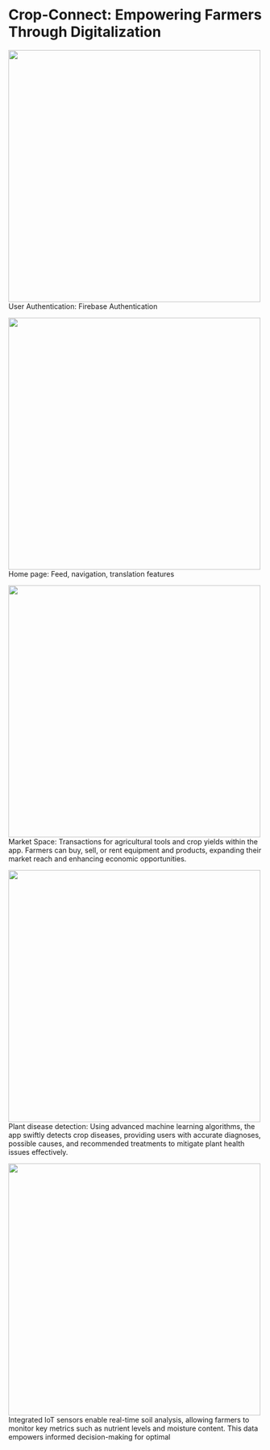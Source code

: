 # Crop-Connect: Empowering Farmers Through Digitalization

<img src="https://github.com/Bhanu0301/Crop-Connect/assets/106879319/eedd2a1d-f8d5-42fb-a058-7f02de27543f" width="500">    User Authentication: Firebase Authentication

<img src="https://github.com/Bhanu0301/Crop-Connect/assets/106879319/3a210448-b669-422b-9a9c-1caec2f59e8f" width="500">    Home page: Feed, navigation, translation features

<img src="https://github.com/Bhanu0301/Crop-Connect/assets/106879319/df964211-d7ad-46b1-8217-95d0bdf6738a" width="500">    Market Space: Transactions for agricultural tools and crop yields within the app. Farmers can buy, sell, or rent equipment and products, expanding their market reach and enhancing economic opportunities.

<img src="https://github.com/Bhanu0301/Crop-Connect/assets/106879319/b6375d41-fd64-4cb9-af0f-18426dfd4ed8" width="500">    Plant disease detection: Using advanced machine learning algorithms, the app swiftly detects crop diseases, providing users with accurate diagnoses, possible causes, and recommended treatments to mitigate plant health issues effectively.

<img src="https://github.com/Bhanu0301/Crop-Connect/assets/106879319/10a805b7-1a2f-4034-8591-b98e4ac40583" width="500">    Integrated IoT sensors enable real-time soil analysis, allowing farmers to monitor key metrics such as nutrient levels and moisture content. This data empowers informed decision-making for optimal
